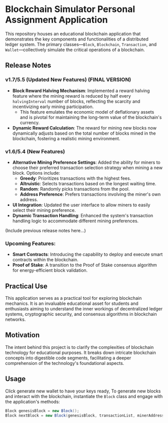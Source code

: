 # Blockchain Simulator Personal Assignment Application

This repository houses an educational blockchain application that demonstrates the key components and functionalities of a distributed ledger system. The primary classes—`Block`, `Blockchain`, `Transaction`, and `Wallet`—collectively simulate the critical operations of a blockchain.

## Release Notes

### v1.7/5.5 (Updated New Features) (FINAL VERSION)
- **Block Reward Halving Mechanism**: Implemented a reward halving feature where the mining reward is reduced by half every `halvingInterval` number of blocks, reflecting the scarcity and incentivizing early mining participation.
  - This feature emulates the economic model of deflationary assets and is pivotal for maintaining the long-term value of the blockchain's currency.
- **Dynamic Reward Calculation**: The reward for mining new blocks now dynamically adjusts based on the total number of blocks mined in the blockchain, fostering a realistic mining environment.

### v1.6/5.4 (New Features)
- **Alternative Mining Preference Settings**: Added the ability for miners to choose their preferred transaction selection strategy when mining a new block. Options include:
  - **Greedy**: Prioritizes transactions with the highest fees.
  - **Altruistic**: Selects transactions based on the longest waiting time.
  - **Random**: Randomly picks transactions from the pool.
  - **Address Preference**: Prefers transactions involving the miner's own address.
- **UI Integration**: Updated the user interface to allow miners to easily select their mining preference.
- **Dynamic Transaction Handling**: Enhanced the system's transaction handling logic to accommodate different mining preferences.

(Include previous release notes here...)

### Upcoming Features:
- **Smart Contracts**: Introducing the capability to deploy and execute smart contracts within the blockchain.
- **Proof of Stake**: A transition to the Proof of Stake consensus algorithm for energy-efficient block validation.

## Practical Use
This application serves as a practical tool for exploring blockchain mechanics. It is an invaluable educational asset for students and enthusiasts aiming to understand the inner workings of decentralized ledger systems, cryptographic security, and consensus algorithms in blockchain networks.

## Motivation
The intent behind this project is to clarify the complexities of blockchain technology for educational purposes. It breaks down intricate blockchain concepts into digestible code segments, facilitating a deeper comprehension of the technology's foundational aspects.

## Usage
Click generate new wallet to have your keys ready, To generate new blocks and interact with the blockchain, instantiate the `Block` class and engage with the application's methods:
```csharp
Block genesisBlock = new Block();
Block nextBlock = new Block(genesisBlock, transactionList, minerAddress, difficulty);


 

